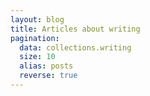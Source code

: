 ```yaml
---
layout: blog
title: Articles about writing
pagination:
  data: collections.writing
  size: 10
  alias: posts
  reverse: true
---
```


